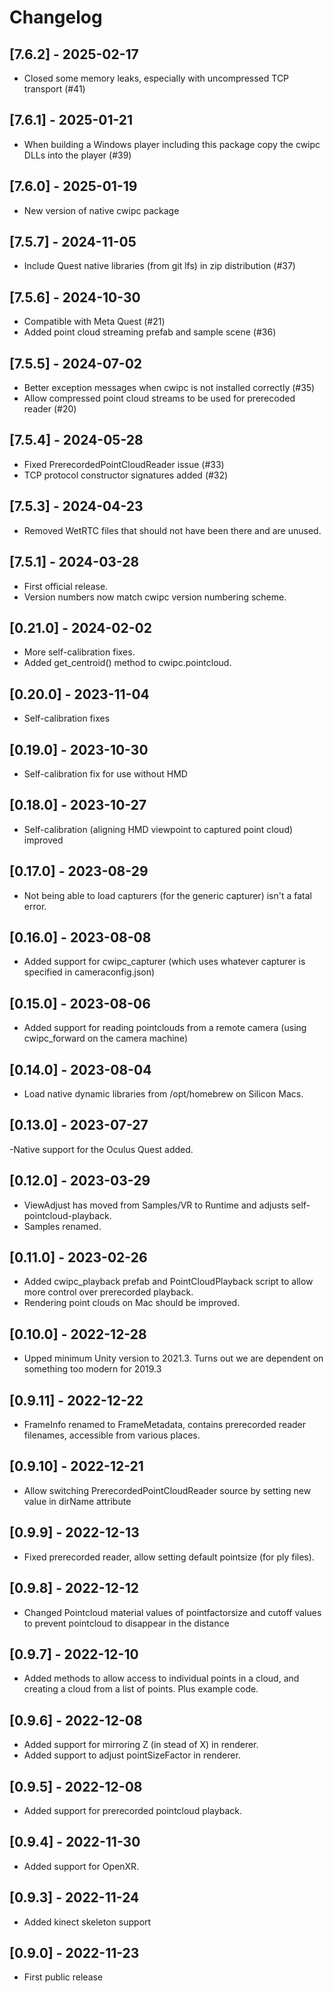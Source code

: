 # Changelog

## [7.6.2] - 2025-02-17

- Closed some memory leaks, especially with uncompressed TCP transport (#41)

## [7.6.1] - 2025-01-21

- When building a Windows player including this package copy the cwipc DLLs into the player (#39)

## [7.6.0] - 2025-01-19

- New version of native cwipc package

## [7.5.7] - 2024-11-05

- Include Quest native libraries (from git lfs) in zip distribution (#37)

## [7.5.6] - 2024-10-30

- Compatible with Meta Quest (#21)
- Added point cloud streaming prefab and sample scene (#36)

## [7.5.5] - 2024-07-02

- Better exception messages when cwipc is not installed correctly (#35)
- Allow compressed point cloud streams to be used for prerecoded reader (#20)

## [7.5.4] - 2024-05-28

- Fixed PrerecordedPointCloudReader issue (#33)
- TCP protocol constructor signatures added (#32)

## [7.5.3] - 2024-04-23

- Removed WetRTC files that should not have been there and are unused.

## [7.5.1] - 2024-03-28

- First official release.
- Version numbers now match cwipc version numbering scheme.

## [0.21.0] - 2024-02-02

- More self-calibration fixes.
- Added get_centroid() method to cwipc.pointcloud.

## [0.20.0] - 2023-11-04

- Self-calibration fixes

## [0.19.0] - 2023-10-30

- Self-calibration fix for use without HMD 

## [0.18.0] - 2023-10-27

- Self-calibration (aligning HMD viewpoint to captured point cloud) improved 

## [0.17.0] - 2023-08-29

- Not being able to load capturers (for the generic capturer) isn't a fatal error.

## [0.16.0] - 2023-08-08

- Added support for cwipc_capturer (which uses whatever capturer is specified in cameraconfig.json)

## [0.15.0] - 2023-08-06

- Added support for reading pointclouds from a remote camera (using cwipc_forward on the camera machine)

## [0.14.0] - 2023-08-04

- Load native dynamic libraries from /opt/homebrew on Silicon Macs.

## [0.13.0] - 2023-07-27

-Native support for the Oculus Quest added.


## [0.12.0] - 2023-03-29

- ViewAdjust has moved from Samples/VR to Runtime and adjusts self-pointcloud-playback.
- Samples renamed.

## [0.11.0] - 2023-02-26

- Added cwipc\_playback prefab and PointCloudPlayback script to allow more control over prerecorded playback.
- Rendering point clouds on Mac should be improved.

## [0.10.0] - 2022-12-28

- Upped minimum Unity version to 2021.3. Turns out we are dependent on something too modern for 2019.3

## [0.9.11] - 2022-12-22

- FrameInfo renamed to FrameMetadata, contains prerecorded reader filenames, accessible from various places.

## [0.9.10] - 2022-12-21

- Allow switching PrerecordedPointCloudReader source by setting new value in dirName attribute

## [0.9.9] - 2022-12-13

- Fixed prerecorded reader, allow setting default pointsize (for ply files).

## [0.9.8] - 2022-12-12

- Changed Pointcloud material values of pointfactorsize and cutoff values to prevent pointcloud to disappear in the distance

## [0.9.7] - 2022-12-10

- Added methods to allow access to individual points in a cloud, and creating a cloud from a list of points. Plus example code.

## [0.9.6] - 2022-12-08

- Added support for mirroring Z (in stead of X) in renderer.
- Added support to adjust pointSizeFactor in renderer.

## [0.9.5] - 2022-12-08

- Added support for prerecorded pointcloud playback.

## [0.9.4] - 2022-11-30

- Added support for OpenXR.

## [0.9.3] - 2022-11-24

- Added kinect skeleton support

## [0.9.0] - 2022-11-23

- First public release